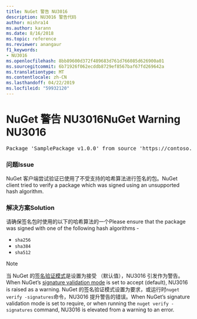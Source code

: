 ```yaml
---
title: NuGet 警告 NU3016
description: NU3016 警告代码
author: mishra14
ms.author: karann
ms.date: 8/16/2018
ms.topic: reference
ms.reviewer: anangaur
f1_keywords:
- NU3016
ms.openlocfilehash: 8bb89600d372f489683d761d766085d626900a01
ms.sourcegitcommit: 6b71926f062ecddb8729ef8567baf67fd269642a
ms.translationtype: MT
ms.contentlocale: zh-CN
ms.lasthandoff: 04/22/2019
ms.locfileid: "59932120"
---
```

# <a name="nuget-warning-nu3016"></a><span data-ttu-id="8d6ca-103">NuGet 警告 NU3016</span><span class="sxs-lookup"><span data-stu-id="8d6ca-103">NuGet Warning NU3016</span></span>

<pre>Package 'SamplePackage v1.0.0' from source 'https://contoso.com/index.json': The package hash uses an unsupported hash algorithm.</pre>

### <a name="issue"></a><span data-ttu-id="8d6ca-104">问题</span><span class="sxs-lookup"><span data-stu-id="8d6ca-104">Issue</span></span>

<span data-ttu-id="8d6ca-105">NuGet 客户端尝试验证已使用了不受支持的哈希算法进行签名的包。</span><span class="sxs-lookup"><span data-stu-id="8d6ca-105">NuGet client tried to verify a package which was signed using an unsupported hash algorithm.</span></span>


### <a name="solution"></a><span data-ttu-id="8d6ca-106">解决方案</span><span class="sxs-lookup"><span data-stu-id="8d6ca-106">Solution</span></span>

<span data-ttu-id="8d6ca-107">请确保签名包时使用的以下的哈希算法的一个</span><span class="sxs-lookup"><span data-stu-id="8d6ca-107">Please ensure that the package was signed  with one of the following hash algorithms -</span></span> 
* `sha256`
* `sha384`
* `sha512`


> [!Note]
> <span data-ttu-id="8d6ca-108">当 NuGet 的[签名验证模式](https://docs.microsoft.com/en-us/nuget/consume-packages/installing-signed-packages#configure-package-signature-requirements)是设置为接受 （默认值），NU3016 引发作为警告。</span><span class="sxs-lookup"><span data-stu-id="8d6ca-108">When NuGet’s [signature validation mode](https://docs.microsoft.com/en-us/nuget/consume-packages/installing-signed-packages#configure-package-signature-requirements) is set to accept (default), NU3016 is raised as a warning.</span></span> <span data-ttu-id="8d6ca-109">NuGet 的签名验证模式设置为要求，或运行时`nuget verify -signatures`命令，NU3016 提升警告的错误。</span><span class="sxs-lookup"><span data-stu-id="8d6ca-109">When NuGet’s signature validation mode is set to require, or when running the `nuget verify -signatures` command, NU3016 is elevated from a warning to an error.</span></span> 